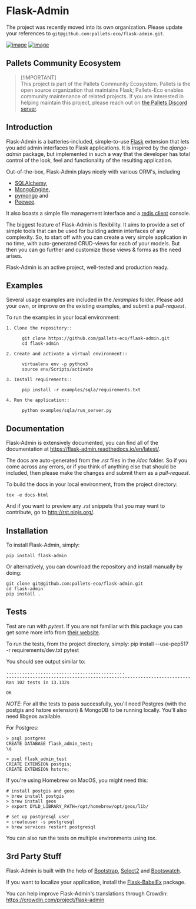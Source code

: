 # Flask-Admin

The project was recently moved into its own organization. Please update
your references to `git@github.com:pallets-eco/flask-admin.git`.

[![image](https://d322cqt584bo4o.cloudfront.net/flask-admin/localized.svg)](https://crowdin.com/project/flask-admin) [![image](https://github.com/pallets-eco/flask-admin/actions/workflows/test.yaml/badge.svg)](https://github.com/pallets-eco/flask-admin/actions/workflows/test.yaml)

## Pallets Community Ecosystem

> [!IMPORTANT]\
> This project is part of the Pallets Community Ecosystem. Pallets is the open
> source organization that maintains Flask; Pallets-Eco enables community
> maintenance of related projects. If you are interested in helping maintain
> this project, please reach out on [the Pallets Discord server][discord].

[discord]: https://discord.gg/pallets

## Introduction

Flask-Admin is a batteries-included, simple-to-use
[Flask](http://flask.pocoo.org/) extension that lets you add admin
interfaces to Flask applications. It is inspired by the *django-admin*
package, but implemented in such a way that the developer has total
control of the look, feel and functionality of the resulting
application.

Out-of-the-box, Flask-Admin plays nicely with various ORM\'s, including

-   [SQLAlchemy](http://www.sqlalchemy.org/),
-   [MongoEngine](http://mongoengine.org/),
-   [pymongo](http://api.mongodb.org/python/current/) and
-   [Peewee](https://github.com/coleifer/peewee).

It also boasts a simple file management interface and a [redis
client](http://redis.io/) console.

The biggest feature of Flask-Admin is flexibility. It aims to provide a
set of simple tools that can be used for building admin interfaces of
any complexity. So, to start off with you can create a very simple
application in no time, with auto-generated CRUD-views for each of your
models. But then you can go further and customize those views & forms as
the need arises.

Flask-Admin is an active project, well-tested and production ready.

## Examples

Several usage examples are included in the */examples* folder. Please
add your own, or improve on the existing examples, and submit a
*pull-request*.

To run the examples in your local environment:

    1. Clone the repository::

          git clone https://github.com/pallets-eco/flask-admin.git
          cd flask-admin

    2. Create and activate a virtual environment::

          virtualenv env -p python3
          source env/Scripts/activate

    3. Install requirements::

          pip install -r examples/sqla/requirements.txt

    4. Run the application::

          python examples/sqla/run_server.py

## Documentation

Flask-Admin is extensively documented, you can find all of the
documentation at <https://flask-admin.readthedocs.io/en/latest/>.

The docs are auto-generated from the *.rst* files in the */doc* folder.
So if you come across any errors, or if you think of anything else that
should be included, then please make the changes and submit them as a
*pull-request*.

To build the docs in your local environment, from the project directory:

    tox -e docs-html

And if you want to preview any *.rst* snippets that you may want to
contribute, go to <http://rst.ninjs.org/>.

## Installation

To install Flask-Admin, simply:

    pip install flask-admin

Or alternatively, you can download the repository and install manually
by doing:

    git clone git@github.com:pallets-eco/flask-admin.git
    cd flask-admin
    pip install .

## Tests

Test are run with *pytest*. If you are not familiar with this package
you can get some more info from [their website](https://pytest.org/).

To run the tests, from the project directory, simply:
    pip install --use-pep517 -r requirements/dev.txt
    pytest

You should see output similar to:

    .............................................
    ----------------------------------------------------------------------
    Ran 102 tests in 13.132s

    OK

*NOTE*: For all the tests to pass successfully, you\'ll need Postgres (with
the postgis and hstore extension) & MongoDB to be running locally. You'll
also need libgeos available.

For Postgres:

    > psql postgres
    CREATE DATABASE flask_admin_test;
    \q

    > psql flask_admin_test
    CREATE EXTENSION postgis;
    CREATE EXTENSION hstore;

If you\'re using Homebrew on MacOS, you might need this:

    # install postgis and geos
    > brew install postgis
    > brew install geos
    > export DYLD_LIBRARY_PATH=/opt/homebrew/opt/geos/lib/

    # set up postgresql user
    > createuser -s postgresql
    > brew services restart postgresql

You can also run the tests on multiple environments using *tox*.

## 3rd Party Stuff

Flask-Admin is built with the help of
[Bootstrap](http://getbootstrap.com/),
[Select2](https://github.com/ivaynberg/select2) and
[Bootswatch](http://bootswatch.com/).

If you want to localize your application, install the
[Flask-BabelEx](https://pypi.python.org/pypi/Flask-BabelEx) package.

You can help improve Flask-Admin\'s translations through Crowdin:
<https://crowdin.com/project/flask-admin>
